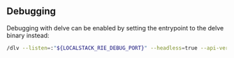
## Debugging

Debugging with delve can be enabled by setting the entrypoint to the delve binary instead:

```bash
/dlv --listen=:"${LOCALSTACK_RIE_DEBUG_PORT}" --headless=true --api-version=2 --accept-multiclient exec /usr/local/bin/aws-lambda-rie "${RUNTIME_ENTRYPOINT}"
```
